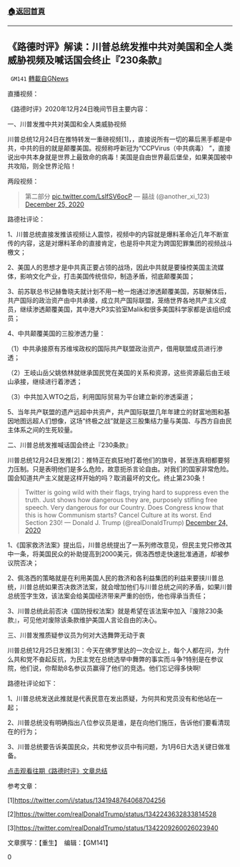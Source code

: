 ###  [:house:返回首頁](https://github.com/ourhimalayas/txt)
---

## 《路德时评》解读：川普总统发推中共对美国和全人类威胁视频及喊话国会终止『230条款』
` GM141` [轉載自GNews](https://gnews.org/zh-hans/683200/)

直播视频：



《路德时评》2020年12月24日晚间节目主要内容：

一、川普发推中共对美国和全人类威胁视频

川普总统12月24日在推特转发一重磅视频[1]，，直接说所有一切的幕后黑手都是中共，中共的目的就是颠覆美国。视频称呼新冠为“CCPVirus（中共病毒） ”，直接说出中共本身就是世界上最致命的病毒！美国是自由世界最后堡垒，如果美国被中共攻陷，则全世界沦陷！

两段视频：



> 第二部分 [pic.twitter.com/LslfSV6ocP](https://t.co/LslfSV6ocP)
> — 囍战 (@another\_xi\_123) [December 25, 2020](https://twitter.com/another_xi_123/status/1342262632191954945?ref_src=twsrc%5Etfw)



路德社评论：

1、川普总统直接发推该视频让人震惊，视频中的内容就是爆料革命近几年不断宣传的内容，这是对爆料革命的直接肯定，也是将中共定为跨国犯罪集团的视频战斗檄文；

2、美国人的思想才是中共真正要占领的战场，因此中共就是要操控美国主流媒体，影响文化产业，打击美国传统信仰，制造矛盾，彻底颠覆美国；

3、前苏联总书记赫鲁晓夫就计划不用一枪一炮通过渗透颠覆美国，苏联解体后，共产国际的政治资产由中共承接，成立共产国际联盟，笼络世界各地共产主义成员，继续渗透颠覆美国，其中港大P3实验室Malik和很多美国科学家都是该组织成员；

4、中共颠覆美国的三股渗透力量：

（1）中共承接原有苏维埃政权的国际共产联盟政治资产，借用联盟成员进行渗透；

（2）王岐山岳父姚依林就继承国民党在美国的关系和资源，这些资源最后由王岐山承接，继续进行着渗透；

（3）中共加入WTO之后，利用国际贸易为平台建立新的渗透渠道；

5、当年共产联盟的遗产远超中共资产，共产国际联盟几年年建立的财富地图和基因地图远超人们想像，这场“终极之战”就是这三股集结力量与美国、与西方自由民主体系之间的生死较量。

二、川普总统发推喊话国会终止『230条款』

川普总统12月24日发推[2]：推特正在疯狂地打着他们的旗号，甚至连真相都要努力压制。只是表明他们是多么危险，故意扼杀言论自由。对我们的国家非常危险。国会知道共产主义就是这样开始的吗？取消最坏的文化。终止第230条！



> Twitter is going wild with their flags, trying hard to suppress even the truth. Just shows how dangerous they are, purposely stifling free speech. Very dangerous for our Country. Does Congress know that this is how Communism starts? Cancel Culture at its worst. End Section 230!
> — Donald J. Trump (@realDonaldTrump) [December 24, 2020](https://twitter.com/realDonaldTrump/status/1342243632833814528?ref_src=twsrc%5Etfw)



1、《国家救济法案》提出后，川普总统提出了一系列修改意见，但民主党只修改其中一条，将美国民众的补助提高到2000美元，佩洛西想走快速批准通道，却被参议院否决；

2、佩洛西的策略就是在利用美国人民的救济和各利益集团的利益来要挟川普总统，川普总统如果否决救济法案，就会增加他们与川普总统之间的矛盾，如果川普总统签字生效，该法案会给美国经济带来严重的创伤，他也得承当责任；

3、川普总统此前否决《国防授权法案》就是希望在该法案中加入『废除230条款』，可见他对废除该条款维护美国人言论自由的决心。

三、川普发推质疑参议员为何对大选舞弊无动于衷

川普总统12月25日发推[3]：今天在佛罗里达的一次会议上，每个人都在问，为什么共和党不奋起反抗，为民主党在总统选举中舞弊的事实而斗争?特别是在参议院，他们说，你帮助8名参议员赢得了他们的竞选。他们忘记得多快啊!

路德社评论如下：

1、川普总统发送此推就是代表民意在发出质疑，为何共和党员没有和他站在一起；

2、川普总统没有明确指出八位参议员是谁，是在向他们施压，告诉他们要看清现在的行为；

3、川普总统要告诉美国民众，共和党参议员中有问题，为1月6日大选关键日做准备。

[点击观看往期《路德时评》文章总结](https://gnews.org/zh-hans/?s=%E3%80%90%E9%87%8D%E7%94%9F)

参考文章：

[1]https://twitter.com/i/status/1341948764068704256

[2]https://twitter.com/realDonaldTrump/status/1342243632833814528

[3]https://twitter.com/realDonaldTrump/status/1342209260026023940

文章撰写：【重生】  编辑：【GM141】

0
